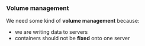 ### Volume management

We need some kind of **volume management** because:

 * we are writing data to servers
 * containers should not be **fixed** onto one server